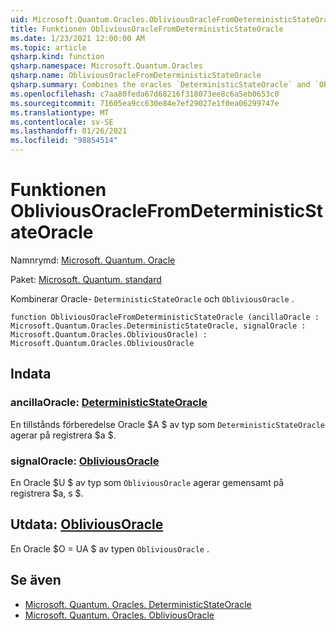 ```yaml
---
uid: Microsoft.Quantum.Oracles.ObliviousOracleFromDeterministicStateOracle
title: Funktionen ObliviousOracleFromDeterministicStateOracle
ms.date: 1/23/2021 12:00:00 AM
ms.topic: article
qsharp.kind: function
qsharp.namespace: Microsoft.Quantum.Oracles
qsharp.name: ObliviousOracleFromDeterministicStateOracle
qsharp.summary: Combines the oracles `DeterministicStateOracle` and `ObliviousOracle`.
ms.openlocfilehash: c7aa80feda67d68216f318073ee8c6a5eb0653c0
ms.sourcegitcommit: 71605ea9cc630e84e7ef29027e1f0ea06299747e
ms.translationtype: MT
ms.contentlocale: sv-SE
ms.lasthandoff: 01/26/2021
ms.locfileid: "98854514"
---
```

# <a name="obliviousoraclefromdeterministicstateoracle-function"></a>Funktionen ObliviousOracleFromDeterministicStateOracle

Namnrymd: [Microsoft. Quantum. Oracle](xref:Microsoft.Quantum.Oracles)

Paket: [Microsoft. Quantum. standard](https://nuget.org/packages/Microsoft.Quantum.Standard)


Kombinerar Oracle- `DeterministicStateOracle` och `ObliviousOracle` .

```qsharp
function ObliviousOracleFromDeterministicStateOracle (ancillaOracle : Microsoft.Quantum.Oracles.DeterministicStateOracle, signalOracle : Microsoft.Quantum.Oracles.ObliviousOracle) : Microsoft.Quantum.Oracles.ObliviousOracle
```


## <a name="input"></a>Indata

### <a name="ancillaoracle--deterministicstateoracle"></a>ancillaOracle: [DeterministicStateOracle](xref:Microsoft.Quantum.Oracles.DeterministicStateOracle)

En tillstånds förberedelse Oracle $A $ av typ som `DeterministicStateOracle` agerar på registrera $a $.


### <a name="signaloracle--obliviousoracle"></a>signalOracle: [ObliviousOracle](xref:Microsoft.Quantum.Oracles.ObliviousOracle)

En Oracle $U $ av typ som `ObliviousOracle` agerar gemensamt på registrera $a, s $.



## <a name="output--obliviousoracle"></a>Utdata: [ObliviousOracle](xref:Microsoft.Quantum.Oracles.ObliviousOracle)

En Oracle $O = UA $ av typen `ObliviousOracle` .

## <a name="see-also"></a>Se även

- [Microsoft. Quantum. Oracles. DeterministicStateOracle](xref:Microsoft.Quantum.Oracles.DeterministicStateOracle)
- [Microsoft. Quantum. Oracles. ObliviousOracle](xref:Microsoft.Quantum.Oracles.ObliviousOracle)